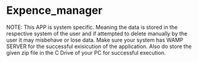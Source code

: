 # Expence_manager
NOTE:
This APP is system specific. Meaning the data is stored in the respective system of the user and if attempted to delete manually by the user it may misbehave or lose 
data.
Make sure your system has WAMP SERVER for the successful exisicution of the application.
Also do store the given zip file in the C Drive of your PC for successful execution.
